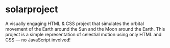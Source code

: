 # solarproject
A visually engaging HTML &amp; CSS project that simulates the orbital movement of the Earth around the Sun and the Moon around the Earth. This project is a simple representation of celestial motion using only HTML and CSS — no JavaScript involved!
